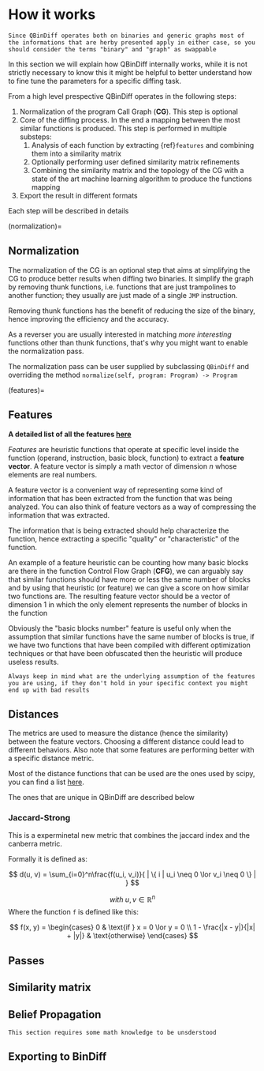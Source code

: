 # How it works

```{warning}
Since QBinDiff operates both on binaries and generic graphs most of the informations that are herby presented apply in either case, so you should consider the terms "binary" and "graph" as swappable
```

In this section we will explain how QBinDiff internally works, while it is not strictly necessary to know this it might be helpful to better understand how to fine tune the parameters for a specific diffing task.

From a high level prespective QBinDiff operates in the following steps:
1. Normalization of the program Call Graph (**CG**). This step is optional
2. Core of the diffing process. In the end a mapping between the most similar functions is produced. This step is performed in multiple substeps:
   1. Analysis of each function by extracting {ref}`features` and combining them into a similarity matrix
   2. Optionally performing user defined similarity matrix refinements
   3. Combining the similarity matrix and the topology of the CG with a state of the art machine learning algorithm to produce the functions mapping
3. Export the result in different formats

Each step will be described in details

(normalization)=

## Normalization

The normalization of the CG is an optional step that aims at simplifying the CG to produce better results when diffing two binaries.
It simplify the graph by removing thunk functions, i.e. functions that are just trampolines to another function; they usually are just made of a single `JMP` instruction.

Removing thunk functions has the benefit of reducing the size of the binary, hence improving the efficiency and the accuracy.

As a reverser you are usually interested in matching _more interesting_ functions other than thunk functions, that's why you might want to enable the normalization pass.

The normalization pass can be user supplied by subclassing `QBinDiff` and overriding the method `normalize(self, program: Program) -> Program`

(features)=

## Features

**A detailed list of all the features [here](feature_list)**

_Features_ are heuristic functions that operate at specific level inside the function (operand, instruction, basic block, function) to extract a **feature vector**.
A feature vector is simply a math vector of dimension _n_ whose elements are real numbers.

A feature vector is a convenient way of representing some kind of information that has been extracted from the function that was being analyzed. You can also think of feature vectors as a way of compressing the information that was extracted.

The information that is being extracted should help characterize the function, hence extracting a specific "quality" or "characteristic" of the function.

An example of a feature heuristic can be counting how many basic blocks are there in the function Control Flow Graph (**CFG**), we can arguably say that similar functions should have more or less the same number of blocks and by using that heuristic (or feature) we can give a score on how similar two functions are.
The resulting feature vector should be a vector of dimension 1 in which the only element represents the number of blocks in the function

Obviously the "basic blocks number" feature is useful only when the assumption that similar functions have the same number of blocks is true, if we have two functions that have been compiled with different optimization techniques or that have been obfuscated then the heuristic will produce useless results.

```{note}
Always keep in mind what are the underlying assumption of the features you are using, if they don't hold in your specific context you might end up with bad results
```

## Distances

The metrics are used to measure the distance (hence the similarity) between the feature
vectors. Choosing a different distance could lead to different behaviors.
Also note that some features are performing better with a specific distance metric.

Most of the distance functions that can be used are the ones used by scipy, you can
find a list [here](https://docs.scipy.org/doc/scipy/reference/spatial.distance.html).

The ones that are unique in QBinDiff are described below

### Jaccard-Strong

This is a experminetal new metric that combines the jaccard index and the canberra
metric.

Formally it is defined as:

$$
d(u, v) = \sum_{i=0}^n\frac{f(u_i, v_i)}{ | \{ i  |  u_i \neq 0 \lor v_i \neq 0 \} | }
$$

$$
with\ u, v \in \mathbb{R}^n
$$
Where the function `f` is defined like this:

$$
f(x, y) = 
\begin{cases}
    0 & \text{if } x = 0 \lor y = 0 \\
    1 - \frac{|x - y|}{|x| + |y|} & \text{otherwise}
\end{cases}
$$

## Passes

## Similarity matrix

## Belief Propagation

```{warning}
This section requires some math knowledge to be unsderstood
```

## Exporting to BinDiff

